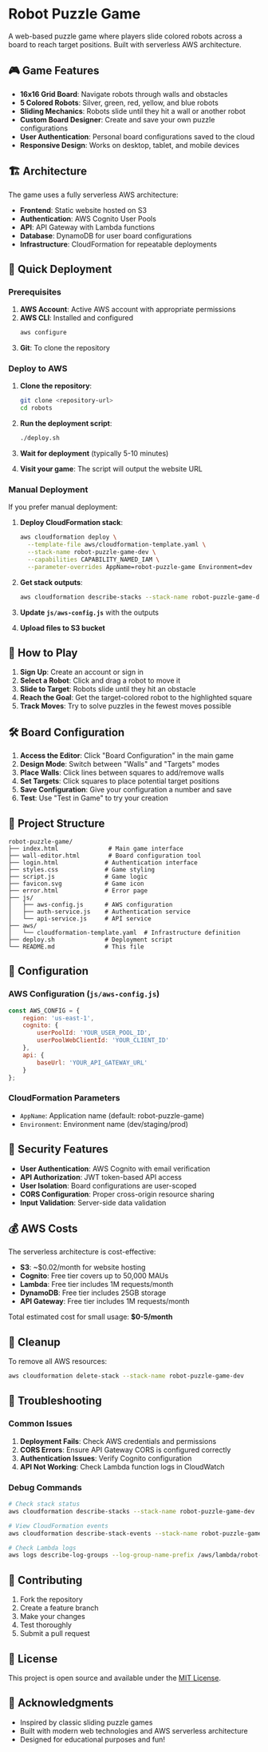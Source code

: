 # Robot Puzzle Game

A web-based puzzle game where players slide colored robots across a board to reach target positions. Built with serverless AWS architecture.

## 🎮 Game Features

- **16x16 Grid Board**: Navigate robots through walls and obstacles
- **5 Colored Robots**: Silver, green, red, yellow, and blue robots
- **Sliding Mechanics**: Robots slide until they hit a wall or another robot
- **Custom Board Designer**: Create and save your own puzzle configurations
- **User Authentication**: Personal board configurations saved to the cloud
- **Responsive Design**: Works on desktop, tablet, and mobile devices

## 🏗️ Architecture

The game uses a fully serverless AWS architecture:

- **Frontend**: Static website hosted on S3
- **Authentication**: AWS Cognito User Pools
- **API**: API Gateway with Lambda functions
- **Database**: DynamoDB for user board configurations
- **Infrastructure**: CloudFormation for repeatable deployments

## 🚀 Quick Deployment

### Prerequisites

1. **AWS Account**: Active AWS account with appropriate permissions
2. **AWS CLI**: Installed and configured
   ```bash
   aws configure
   ```
3. **Git**: To clone the repository

### Deploy to AWS

1. **Clone the repository**:
   ```bash
   git clone <repository-url>
   cd robots
   ```

2. **Run the deployment script**:
   ```bash
   ./deploy.sh
   ```

3. **Wait for deployment** (typically 5-10 minutes)

4. **Visit your game**: The script will output the website URL

### Manual Deployment

If you prefer manual deployment:

1. **Deploy CloudFormation stack**:
   ```bash
   aws cloudformation deploy \
     --template-file aws/cloudformation-template.yaml \
     --stack-name robot-puzzle-game-dev \
     --capabilities CAPABILITY_NAMED_IAM \
     --parameter-overrides AppName=robot-puzzle-game Environment=dev
   ```

2. **Get stack outputs**:
   ```bash
   aws cloudformation describe-stacks --stack-name robot-puzzle-game-dev
   ```

3. **Update `js/aws-config.js`** with the outputs

4. **Upload files to S3 bucket**

## 🎯 How to Play

1. **Sign Up**: Create an account or sign in
2. **Select a Robot**: Click and drag a robot to move it
3. **Slide to Target**: Robots slide until they hit an obstacle
4. **Reach the Goal**: Get the target-colored robot to the highlighted square
5. **Track Moves**: Try to solve puzzles in the fewest moves possible

## 🛠️ Board Configuration

1. **Access the Editor**: Click "Board Configuration" in the main game
2. **Design Mode**: Switch between "Walls" and "Targets" modes
3. **Place Walls**: Click lines between squares to add/remove walls
4. **Set Targets**: Click squares to place potential target positions
5. **Save Configuration**: Give your configuration a number and save
6. **Test**: Use "Test in Game" to try your creation

## 📁 Project Structure

```
robot-puzzle-game/
├── index.html              # Main game interface
├── wall-editor.html        # Board configuration tool
├── login.html             # Authentication interface
├── styles.css             # Game styling
├── script.js              # Game logic
├── favicon.svg            # Game icon
├── error.html             # Error page
├── js/
│   ├── aws-config.js      # AWS configuration
│   ├── auth-service.js    # Authentication service
│   └── api-service.js     # API service
├── aws/
│   └── cloudformation-template.yaml  # Infrastructure definition
├── deploy.sh              # Deployment script
└── README.md              # This file
```

## 🔧 Configuration

### AWS Configuration (`js/aws-config.js`)

```javascript
const AWS_CONFIG = {
    region: 'us-east-1',
    cognito: {
        userPoolId: 'YOUR_USER_POOL_ID',
        userPoolWebClientId: 'YOUR_CLIENT_ID'
    },
    api: {
        baseUrl: 'YOUR_API_GATEWAY_URL'
    }
};
```

### CloudFormation Parameters

- `AppName`: Application name (default: robot-puzzle-game)
- `Environment`: Environment name (dev/staging/prod)

## 🔐 Security Features

- **User Authentication**: AWS Cognito with email verification
- **API Authorization**: JWT token-based API access
- **User Isolation**: Board configurations are user-scoped
- **CORS Configuration**: Proper cross-origin resource sharing
- **Input Validation**: Server-side data validation

## 💰 AWS Costs

The serverless architecture is cost-effective:

- **S3**: ~$0.02/month for website hosting
- **Cognito**: Free tier covers up to 50,000 MAUs
- **Lambda**: Free tier includes 1M requests/month
- **DynamoDB**: Free tier includes 25GB storage
- **API Gateway**: Free tier includes 1M requests/month

Total estimated cost for small usage: **$0-5/month**

## 🧹 Cleanup

To remove all AWS resources:

```bash
aws cloudformation delete-stack --stack-name robot-puzzle-game-dev
```

## 🐛 Troubleshooting

### Common Issues

1. **Deployment Fails**: Check AWS credentials and permissions
2. **CORS Errors**: Ensure API Gateway CORS is configured correctly
3. **Authentication Issues**: Verify Cognito configuration
4. **API Not Working**: Check Lambda function logs in CloudWatch

### Debug Commands

```bash
# Check stack status
aws cloudformation describe-stacks --stack-name robot-puzzle-game-dev

# View CloudFormation events
aws cloudformation describe-stack-events --stack-name robot-puzzle-game-dev

# Check Lambda logs
aws logs describe-log-groups --log-group-name-prefix /aws/lambda/robot-puzzle-game
```

## 🤝 Contributing

1. Fork the repository
2. Create a feature branch
3. Make your changes
4. Test thoroughly
5. Submit a pull request

## 📄 License

This project is open source and available under the [MIT License](LICENSE).

## 🎉 Acknowledgments

- Inspired by classic sliding puzzle games
- Built with modern web technologies and AWS serverless architecture
- Designed for educational purposes and fun!